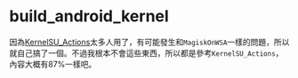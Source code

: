 # build_android_kernel

因為[KernelSU_Actions](https://github.com/xiaoleGun/KernelSU_Action)太多人用了，有可能發生和`MagiskOnWSA`一樣的問題，所以就自己搞了一個。不過我根本不會這些東西，所以都是參考`KernelSU_Actions`，內容大概有87%一樣吧。